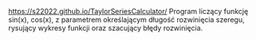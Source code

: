 https://s22022.github.io/TaylorSeriesCalculator/
Program liczący funkcję sin(x), cos(x), z parametrem określającym długość
rozwinięcia szeregu, rysujący wykresy funkcji oraz szacujący błędy rozwinięcia.
